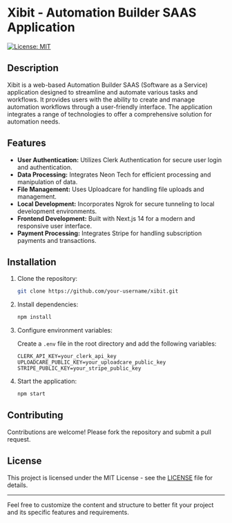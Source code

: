 # Xibit - Automation Builder SAAS Application

[![License: MIT](https://img.shields.io/badge/License-MIT-blue.svg)](https://opensource.org/licenses/MIT)

## Description

Xibit is a web-based Automation Builder SAAS (Software as a Service) application designed to streamline and automate various tasks and workflows. It provides users with the ability to create and manage automation workflows through a user-friendly interface. The application integrates a range of technologies to offer a comprehensive solution for automation needs.

## Features

- **User Authentication:** Utilizes Clerk Authentication for secure user login and authentication.
- **Data Processing:** Integrates Neon Tech for efficient processing and manipulation of data.
- **File Management:** Uses Uploadcare for handling file uploads and management.
- **Local Development:** Incorporates Ngrok for secure tunneling to local development environments.
- **Frontend Development:** Built with Next.js 14 for a modern and responsive user interface.
- **Payment Processing:** Integrates Stripe for handling subscription payments and transactions.

## Installation

1. Clone the repository:

   ```bash
   git clone https://github.com/your-username/xibit.git
   ```

2. Install dependencies:

   ```bash
   npm install
   ```

3. Configure environment variables:

   Create a `.env` file in the root directory and add the following variables:

   ```env
   CLERK_API_KEY=your_clerk_api_key
   UPLOADCARE_PUBLIC_KEY=your_uploadcare_public_key
   STRIPE_PUBLIC_KEY=your_stripe_public_key
   ```

4. Start the application:

   ```bash
   npm start
   ```

## Contributing

Contributions are welcome! Please fork the repository and submit a pull request.

## License

This project is licensed under the MIT License - see the [LICENSE](LICENSE) file for details.

---

Feel free to customize the content and structure to better fit your project and its specific features and requirements.

